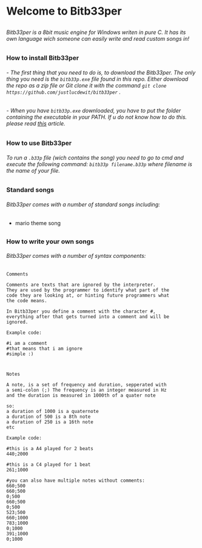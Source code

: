 # Welcome to Bitb33per

##

###### Bitb33per is a 8bit music engine for Windows writen in pure C. It has its own language wich someone can easily write and read custom songs in!

##

### How to install Bitb33per
###### - The first thing that you need to do is, to download the Bitb33per. The only thing you need is the `bitb33p.exe` file found in this repo. Either download the repo as a zip file or Git clone it with the command `git clone https://github.com/justlucdewit/bitb33per` .

###### - When you have `bitb33p.exe` downloaded, you have to put the folder containing the executable in your PATH. If u do not know how to do this. please read [this](https://www.itprotoday.com/cloud-computing/how-can-i-add-new-folder-my-system-path) article.

## 

### How to use Bitb33per
###### To run a `.b33p` file (wich contains the song) you need to go to cmd and execute the following command: `bitb33p filename.b33p` where filename is the name of your file.


##

### Standard songs
###### Bitb33per comes with a number of standard songs including:
- mario theme song

##

### How to write your own songs
###### Bitb33per comes with a number of syntax components:

    Comments

    Comments are texts that are ignored by the interpreter. 
    They are used by the programmer to identify what part of the
    code they are looking at, or hinting future programmers what
    the code means.

    In Bitb33per you define a comment with the character #,
    everything after that gets turned into a comment and will be
    ignored.

    Example code:

    #i am a comment
    #that means that i am ignore
    #simple :)

#

    Notes

    A note, is a set of frequency and duration, sepperated with
    a semi-colon (;) The frequency is an integer measured in Hz 
    and the duration is measured in 1000th of a quater note

    so:
    a duration of 1000 is a quaternote
    a duration of 500 is a 8th note
    a duration of 250 is a 16th note
    etc

    Example code:

    #this is a A4 played for 2 beats
    440;2000
    
    #this is a C4 played for 1 beat
    261;1000

    #you can also have multiple notes without comments:
    660;500
    660;500
    0;500
    660;500
    0;500
    523;500
    660;1000
    783;1000
    0;1000
    391;1000
    0;1000
